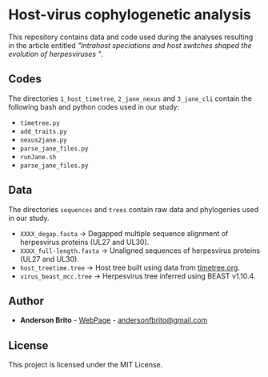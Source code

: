 # Host-virus cophylogenetic analysis

This repository contains data and code used during the analyses resulting in the article entitled *"Intrahost speciations and host switches shaped the evolution of herpesviruses
"*.


## Codes

The directories `1_host_timetree`, `2_jane_nexus` and `3_jane_cli` contain the following bash and python codes used in our study:

* `timetree.py`
* `add_traits.py`
* `nexus2jane.py`
* `parse_jane_files.py`
* `runJane.sh`
* `parse_jane_files.py`


## Data

The directories `sequences` and `trees` contain raw data and phylogenies used in our study.

* `XXXX_degap.fasta`      → Degapped multiple sequence alignment of herpesvirus proteins (UL27 and UL30).
* `XXXX_full-length.fasta` → Unaligned sequences of herpesvirus proteins  (UL27 and UL30).
* `host_treetime.tree`   → Host tree built using data from [timetree.org](https://timetree.org/).
* `virus_beast_mcc.tree`  → Herpesvirus tree inferred using BEAST v1.10.4.


## Author

* **Anderson Brito** - [WebPage](https://andersonbrito.github.io/) - andersonfbrito@gmail.com

## License

This project is licensed under the MIT License.

<!---
--->
